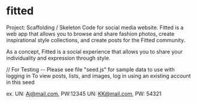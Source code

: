 # fitted

Project: 
Scaffolding / Skeleton Code for social media website. Fitted is a web app that allows you to browse and share fashion photos, create inspirational style collections, and create posts for the Fitted community.

As a concept, Fitted is a social experience that allows you to share your individuality and expression through style.


// For Testing -- 
Please see file "seed.js" for sample data to use with logging in 
To view posts, lists, and images, log in using an existing account in this seed

ex.
UN: Aj@mail.com, PW:12345
UN: KK@mail.com, PW: 54321
